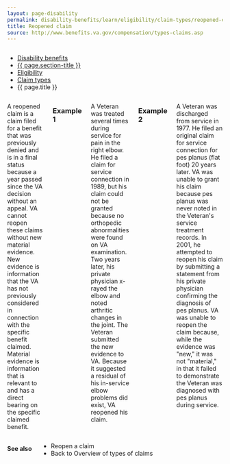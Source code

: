 ```yaml
---
layout: page-disability
permalink: disability-benefits/learn/eligibility/claim-types/reopened-claim/index.html
title: Reopened claim
source: http://www.benefits.va.gov/compensation/types-claims.asp
---
```


<div class="splash" markdown="0">
<div class="row" markdown="0">
<div class="small-12 columns" markdown="0">

<ul class="breadcrumbs" role="menubar" aria-label="Primary">
<li class="parent"><a href="{{ site.url }}/disability-benefits/">Disability benefits</a></li>
<li class="parent"><a href="{{ site.url }}/disability-benefits/learn/">{{ page.section-title }}</a></li>
<li class="parent"><a href="{{ site.url }}/disability-benefits/learn/eligibility/">Eligibility</a></li>
<li class="parent"><a href="{{ site.url }}/disability-benefits/learn/eligibility/claim-types">Claim types</a></li>
<li class="active">{{ page.title }}</li>
</ul>

</div>
</div>
</div>

<div class="main" role="main" markdown="0">
<div class="section one" markdown="0">
<div class="primary" markdown="0">
<div class="row" markdown="0">
<div class="small-12 columns" markdown="1">

A reopened claim is a claim filed for a benefit that was previously denied and is in a final status because a year passed since the VA decision without an appeal. VA cannot reopen these claims without new material evidence. New evidence is information that the VA has not previously considered in connection with the specific benefit claimed. Material evidence is information that is relevant to and has a direct bearing on the specific claimed benefit.

### Example 1

A Veteran was treated several times during service for pain in the right elbow. He filed a claim for service connection in 1989, but his claim could not be granted because no orthopedic abnormalities were found on VA examination. Two years later, his private physician x-rayed the elbow and noted arthritic changes in the joint. The Veteran submitted the new evidence to VA. Because it suggested a residual of his in-service elbow problems did exist, VA reopened his claim.

### Example 2

A Veteran was discharged from service in 1977. He filed an original claim for service connection for pes planus (flat foot) 20 years later. VA was unable to grant his claim because pes planus was never noted in the Veteran's service treatment records. In 2001, he attempted to reopen his claim by submitting a statement from his private physician confirming the diagnosis of pes planus. VA was unable to reopen the claim because, while the evidence was "new," it was not "material," in that it failed to demonstrate the Veteran was diagnosed with pes planus during service.

</div>
</div>
</div>
</div>

<div class="section secondary" markdown="0">
<div class="row" markdown="0">
<div class="small-12 columns" markdown="1">

#### See also

- Reopen a claim
- Back to Overview of types of claims

</div>
</div>
</div>

</div>
